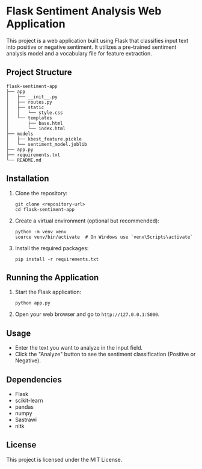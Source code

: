 # Flask Sentiment Analysis Web Application

This project is a web application built using Flask that classifies input text into positive or negative sentiment. It utilizes a pre-trained sentiment analysis model and a vocabulary file for feature extraction.

## Project Structure

```
flask-sentiment-app
├── app
│   ├── __init__.py
│   ├── routes.py
│   ├── static
│   │   └── style.css
│   └── templates
│       ├── base.html
│       └── index.html
├── models
│   ├── kbest_feature.pickle
│   └── sentiment_model.joblib
├── app.py
├── requirements.txt
└── README.md
```

## Installation

1. Clone the repository:
   ```
   git clone <repository-url>
   cd flask-sentiment-app
   ```

2. Create a virtual environment (optional but recommended):
   ```
   python -m venv venv
   source venv/bin/activate  # On Windows use `venv\Scripts\activate`
   ```

3. Install the required packages:
   ```
   pip install -r requirements.txt
   ```

## Running the Application

1. Start the Flask application:
   ```
   python app.py
   ```

2. Open your web browser and go to `http://127.0.0.1:5000`.

## Usage

- Enter the text you want to analyze in the input field.
- Click the "Analyze" button to see the sentiment classification (Positive or Negative).

## Dependencies

- Flask
- scikit-learn
- pandas
- numpy
- Sastrawi
- nltk

## License

This project is licensed under the MIT License.